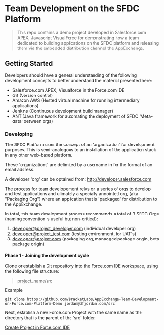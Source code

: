 # Team Development on the SFDC Platform #

>	This repo contains a demo project developed in Salesforce.com APEX, Javascript
>	VisualForce for demonstrating how a team dedicated to building applications
>	on the SFDC platform and releasing them via the embedded distribution channel
>	the AppExchange.

## Getting Started ##

Developers should have a general understanding of the following development concepts 
to better understand the material presented here:

+ Salesforce.com APEX, Visualforce in the Force.com IDE
+ Git (Version control)
+ Amazon AWS (Hosted virtual machine for running intermediary applications)
+ Jenkins (Continuous development build manager)
+ ANT (Java framework for automating the deployment of SFDC 'Meta-data' between orgs)

### Developing ###

The SFDC Platform uses the concept of an 'organization' for development purposes. This is 
semi-analogous to an installation of the application stack in any other web-based platform.

These 'organizations' are delimited by a username in for the format of an email address.

A developer 'org' can be optained from: http://developer.salesforce.com

The process for team developement relys on a series of orgs to develop and test applications
and ulimately a specially annointed org, (aka "Packaging Org") where an application that is 
'packaged' for distribution to the AppExchange.

In total, this team development process recommends a total of 3 SFDC Orgs (naming convention is
useful but non-critical):

1. developer@project_developer.com (individual developer org) 
2. developer@project_test.com (testing environment, for UAT's)
3. developer@project.com (packaging org, manaaged package origin, beta package origin)

#### Phase 1 - Joining the development cycle ####

Clone or establish a Git repository into the Force.com IDE workspace, using the following file
structure:

>project_name/src

Example:

	git clone https://github.com/BracketLabs/AppExchange-Team-Development-on-Force.com-Platform-Demo jordan@dfjordan.com/src

Next, establish a new Force.com Project with the same name as the directory that is the parent of the 'src' folder:

[Create Project in Force.com IDE](https://github.com/BracketLabs/AppExchange-Team-Development-on-Force.com-Platform-Demo/blob/master/-image/create_a_forcecom_project.png)


